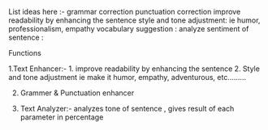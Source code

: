 List ideas here :-
grammar correction 
punctuation correction
improve readability by enhancing the sentence
style and tone adjustment: ie humor, professionalism, empathy
vocabulary suggestion :
analyze sentiment of sentence :



Functions


1.Text Enhancer:- 
      1. improve readability by enhancing the sentence 
      2. Style and tone adjustment ie make it humor, empathy, adventurous, etc.........
      
2. Grammer & Punctuation enhancer

3. Text Analyzer:- analyzes tone of sentence , gives result of each parameter in percentage
